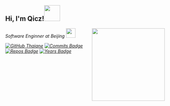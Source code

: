 <h2> Hi, I'm Qicz!<img src="https://media.giphy.com/media/mGcNjsfWAjY5AEZNw6/giphy.gif" width="50"></h2>

<img align='right' src="https://media.giphy.com/media/M9gbBd9nbDrOTu1Mqx/giphy.gif" width="230">

<p><em>Software Enginner at Beijing </a><img src="https://media.giphy.com/media/fYSnHlufseco8Fh93Z/giphy.gif" width="30"></p>

[![GitHub Thaiane](https://img.shields.io/github/followers/qicz?label=follow&style=social)](https://github.com/Thaiane)
[![Commits Badge](https://badges.pufler.dev/commits/monthly/qicz)](https://badges.pufler.dev)
[![Repos Badge](https://badges.pufler.dev/repos/qicz)](https://badges.pufler.dev)
[![Years Badge](https://badges.pufler.dev/years/qicz)](https://badges.pufler.dev)
